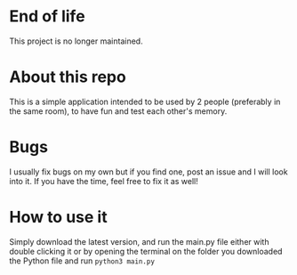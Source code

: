 # End of life
This project is no longer maintained.

# About this repo
This is a simple application intended to be used by 2 people (preferably in the same room), to have fun and test each other's memory.

# Bugs
I usually fix bugs on my own but if you find one, post an issue and I will look into it. If you have the time, feel free to fix it as well!

# How to use it
Simply download the latest version, and run the main.py file either with double clicking it or by opening the terminal on the folder you downloaded the Python file and run `python3 main.py`